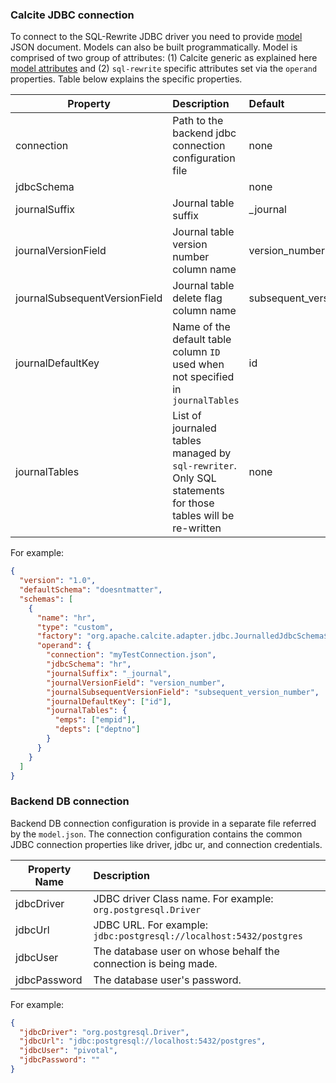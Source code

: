 ### Calcite JDBC connection

To connect to the SQL-Rewrite JDBC driver you need to provide [model](https://calcite.apache.org/docs/model.html) JSON 
document. Models can also be built programmatically. Model is comprised of two group of attributes: (1) Calcite generic 
as explained here [model attributes](https://calcite.apache.org/docs/model.html) and (2) `sql-rewrite` specific attributes 
set via the `operand` properties. Table below explains the specific properties.


| Property        | Description       | Default  |
| ------------- |:-------------|:-----|
| connection           | Path to the backend jdbc connection configuration file | none |
| jdbcSchema           |  | none |
| journalSuffix        | Journal table suffix | _journal |
| journalVersionField  | Journal table version number column name | version_number |
| journalSubsequentVersionField | Journal table delete flag column name | subsequent_version_number |
| journalDefaultKey      | Name of the default table column `ID` used when not specified in `journalTables` | id |
| journalTables      | List of journaled tables managed by `sql-rewriter`. Only SQL statements for those tables will be re-written | none |

For example: 

```json
{
  "version": "1.0",
  "defaultSchema": "doesntmatter",
  "schemas": [
    {
      "name": "hr",
      "type": "custom",
      "factory": "org.apache.calcite.adapter.jdbc.JournalledJdbcSchema$Factory",
      "operand": {
        "connection": "myTestConnection.json",
        "jdbcSchema": "hr",
        "journalSuffix": "_journal",
        "journalVersionField": "version_number",
        "journalSubsequentVersionField": "subsequent_version_number",
        "journalDefaultKey": ["id"],
        "journalTables": {
          "emps": ["empid"],
          "depts": ["deptno"]
        }
      }
    }
  ]
}
```

### Backend DB connection
Backend DB connection configuration is provide in a separate file referred by the `model.json`.
The connection configuration contains the common JDBC connection properties like driver, jdbc ur, 
   and connection credentials.

| Property Name        | Description           | 
| ------------- |:-------------| 
| jdbcDriver      | JDBC driver Class name. For example: `org.postgresql.Driver` | 
| jdbcUrl      | JDBC URL. For example: `jdbc:postgresql://localhost:5432/postgres`    | 
| jdbcUser | The database user on whose behalf the connection is being made. | 
| jdbcPassword | The database user's password.     |  

For example: 

```json
{
  "jdbcDriver": "org.postgresql.Driver",
  "jdbcUrl": "jdbc:postgresql://localhost:5432/postgres",
  "jdbcUser": "pivotal",
  "jdbcPassword": ""
}
```
